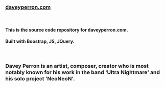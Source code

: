 ### [daveyperron.com](https://www.daveyperron.com)
<br />

#### This is the source code repository for daveyperron.com.
#### Built with Boostrap, JS, JQuery.
<br />

### Davey Perron is an artist, composer, creator who is most notably known for his work in the band 'Ultra Nightmare' and his solo project 'NeoNeoN'.
